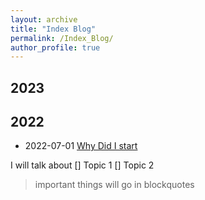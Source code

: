 ```yaml
---
layout: archive
title: "Index Blog"
permalink: /Index_Blog/
author_profile: true
---
```


## 2023

## 2022

- 2022-07-01 [Why Did I start](/_posts/2022-07-01.md)


I will talk about 
[] Topic 1 
[] Topic 2 

> important things will go in blockquotes


